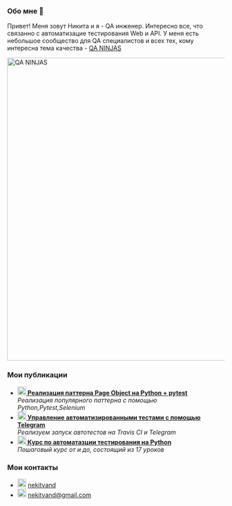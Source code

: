 ### Обо мне 👋

Привет! Меня зовут Никита и я - QA инженер.
Интересно все, что связанно с автоматизацие тестирования Web и API.
У меня есть небольшое сообщество для QA специалистов и всех тех, кому интересна тема качества - <a href="https://vk.com/qa_ninjas"> QA NINJAS </a> 

<img src="https://sun9-11.userapi.com/ljck9d_OwzhiEorePG1w491ZxXL-ITznFbWGQA/EPa4riWkfKY.jpg" width="700" alt="QA NINJAS">

<h3>Мои публикации</h3>

<ul> 
  <li><a href="https://habr.com/ru/post/472156/"><b><img src="https://emojipedia-us.s3.dualstack.us-west-1.amazonaws.com/thumbs/240/apple/237/fire_1f525.png" width="20" alt="new" /> Реализация паттерна Page Object на Python + pytest</b></a><br/><i> Реализация популярного паттерна с помощью Python,Pytest,Selenium</i></li>
  <li><a href="https://habr.com/ru/post/472156/"><b><img src="https://emojipedia-us.s3.dualstack.us-west-1.amazonaws.com/thumbs/240/apple/237/gear_2699.png" width="20" alt="new" /> Управление автоматизированными тестами с помощью Telegram</b></a><br/><i> Реализуем запуск автотестов на Travis CI и Telegram</i></li>
  <li><a href="https://vk.com/qa_ninjas?w=page-57310395_56082133"><b><img src="https://emojipedia-us.s3.dualstack.us-west-1.amazonaws.com/thumbs/240/apple/285/robot_1f916.png" width="20" alt="new" /> Курс по автоматазции тестирования на Python </b></a><br/><i>Пошаговый курс от и до, состоящий из 17 уроков </i></li>
</ul>
    
### Мои контакты 
- <img src="https://upload.wikimedia.org/wikipedia/commons/thumb/8/82/Telegram_logo.svg/1024px-Telegram_logo.svg.png" width="20"  alt="nekitvand"> <a href="https://t.me/nekitvand">nekitvand</a>
- <img src="https://upload.wikimedia.org/wikipedia/commons/thumb/7/7e/Gmail_icon_%282020%29.svg/512px-Gmail_icon_%282020%29.svg.png" width="20"  alt="nekitvand@gmail.com"> <a>nekitvand@gmail.com</a>


